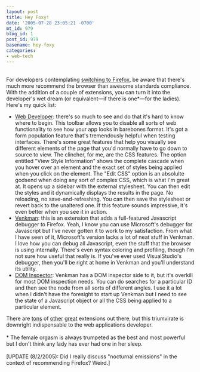 ```yaml
---
layout: post
title: Hey Foxy!
date: '2005-07-28 23:05:21 -0700'
mt_id: 979
blog_id: 1
post_id: 979
basename: hey-foxy
categories:
- web-tech
---
```

<br />For developers contemplating <a href="http://www.secretGeek.net/Gone_Foxxy.asp">switching to Firefox</a>, be aware that there's much more recommend the browser than awesome standards compliance. With the addition of a couple of extensions, you can turn it into the developer's wet dream (or equivalent&#x2014;if there is one*&#x2014;for the ladies). Here's my quick list:<ul><li><a href="http://chrispederick.com/work/firefox/webdeveloper/">Web Developer</a>: there's so much to see and do that it's hard to know where to begin. This toolbar allows you to disable all sorts of web functionality to see how your app looks in barebones format. It's got a form population feature that's tremendously helpful when testing interfaces. There's some great features that help you visually see different elements of the page that you'd normally have to go down to source to view. The clincher, for me, are the CSS features. The option entitled "View Style Information" shows the complete cascade when you hover over an element and the exact set of styles being applied when you click on the element. The "Edit CSS" option is an absolulte godsend when doing any sort of complex CSS, which is what I'm great at. It opens up a sidebar with the external stylesheet. You can then edit the styles and it dynamically displays the results in the page. No reloading, no save-and-refreshing. You can then save the stylesheet or revert back to the unaltered one. If this feature sounds impressive, it's even better when you see it in action.</li><li><a href="http://www.mozilla.org/projects/venkman/">Venkman</a>: this is an extension that adds a full-featured Javascript debugger to Firefox. Yeah, I know you can use Microsoft's debugger for Javascript but I've never gotten it to work to my satisfaction. From what I have seen of it, Microsoft's version lacks a lot of neat stuff in Venkman. I love how you can debug all Javascript, even the stuff that the browser is using internally. There's even syntax coloring and profiling, though I'm not sure how useful that really is. If you've ever used VisualStudio's debugger, then you'll be right at home in Venkman and you'll understand its utility.</li><li><a href="http://www.mozilla.org/projects/inspector/">DOM Inspector</a>: Venkman has a DOM inspector side to it, but it's overkill for most DOM inspection needs. You can do searches for a particular ID and then see the node from all sorts of different angles. I use it a lot when I didn't have the foresight to start up Venkman but I need to see the state of a Javascript object or all the CSS being applied to a particular element.</li></ul>There are <a href="https://addons.mozilla.org/extensions/showlist.php?application=firefox&amp;category=Developer%20Tools">tons</a> of <a href="http://livehttpheaders.mozdev.org/">other</a> <a href="http://www.karmatics.com/aardvark/">great</a> extensions out there, but this triumvirate is downright indispensable to the web applications developer.<br /><br />* The female orgasm is always trumpeted as the best and most powerful but I don't think any lady has ever had one in her sleep.<br /><br />[UPDATE (8/2/2005): Did I really discuss "nocturnal emissions" in the context of recommending Firefox? Weird.]<br /><br /><br />

